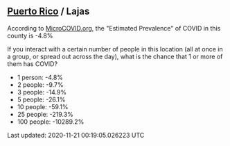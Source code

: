 
## [Puerto Rico](/united-states/puerto-rico) / Lajas

According to [MicroCOVID.org](http://microcovid.org),
the "Estimated Prevalence" of COVID in this county is -4.8%

If you interact with a certain number of people in this location
(all at once in a group, or spread out across the day), what is the chance that
1 or more of them has COVID?

- 1 person: -4.8%
- 2 people: -9.7%
- 3 people: -14.9%
- 5 people: -26.1%
- 10 people: -59.1%
- 25 people: -219.3%
- 100 people: -10289.2%

Last updated: 2020-11-21 00:19:05.026223 UTC
